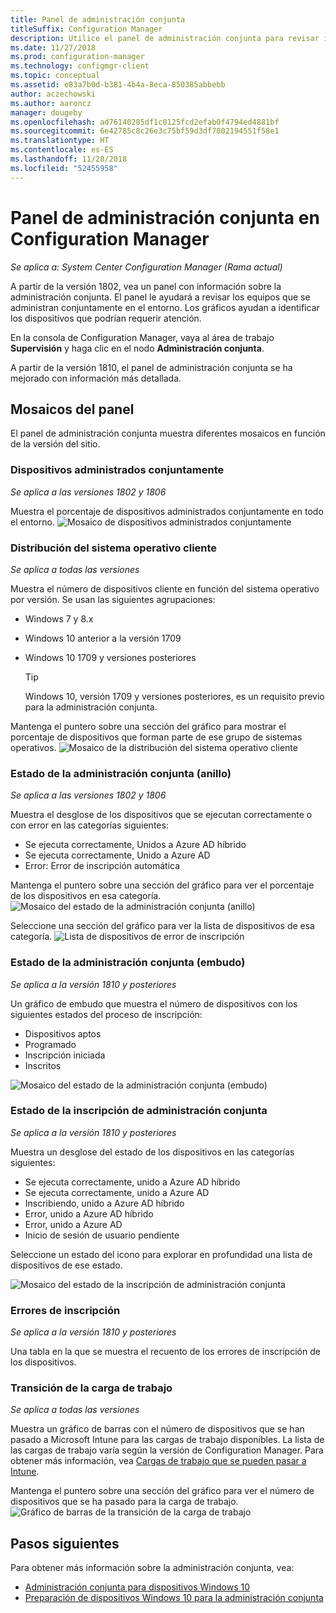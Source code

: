 ```yaml
---
title: Panel de administración conjunta
titleSuffix: Configuration Manager
description: Utilice el panel de administración conjunta para revisar información sobre los dispositivos administrados conjuntamente.
ms.date: 11/27/2018
ms.prod: configuration-manager
ms.technology: configmgr-client
ms.topic: conceptual
ms.assetid: e83a7b0d-b381-4b4a-8eca-850385abbebb
author: aczechowski
ms.author: aaroncz
manager: dougeby
ms.openlocfilehash: ad76140285df1c0125fcd2efab0f4794ed4881bf
ms.sourcegitcommit: 6e42785c8c26e3c75bf59d3df7802194551f58e1
ms.translationtype: HT
ms.contentlocale: es-ES
ms.lasthandoff: 11/28/2018
ms.locfileid: "52455958"
---
```

# <a name="co-management-dashboard-in-configuration-manager"></a>Panel de administración conjunta en Configuration Manager

*Se aplica a: System Center Configuration Manager (Rama actual)*

A partir de la versión 1802, vea un panel con información sobre la administración conjunta. El panel le ayudará a revisar los equipos que se administran conjuntamente en el entorno. Los gráficos ayudan a identificar los dispositivos que podrían requerir atención.<!--1356648-->

En la consola de Configuration Manager, vaya al área de trabajo **Supervisión** y haga clic en el nodo **Administración conjunta**.

A partir de la versión 1810, el panel de administración conjunta se ha mejorado con información más detallada. <!--1358980-->



## <a name="dashboard-tiles"></a>Mosaicos del panel 

El panel de administración conjunta muestra diferentes mosaicos en función de la versión del sitio. 


### <a name="co-managed-devices"></a>Dispositivos administrados conjuntamente

*Se aplica a las versiones 1802 y 1806*

Muestra el porcentaje de dispositivos administrados conjuntamente en todo el entorno.
 ![Mosaico de dispositivos administrados conjuntamente](media\co-management-dashboard\Percent-Co-managed-graph.PNG)


### <a name="client-os-distribution"></a>Distribución del sistema operativo cliente

*Se aplica a todas las versiones* 

Muestra el número de dispositivos cliente en función del sistema operativo por versión. Se usan las siguientes agrupaciones:  
- Windows 7 y 8.x  
- Windows 10 anterior a la versión 1709  
- Windows 10 1709 y versiones posteriores  

    > [!Tip]  
    > Windows 10, versión 1709 y versiones posteriores, es un requisito previo para la administración conjunta.  

Mantenga el puntero sobre una sección del gráfico para mostrar el porcentaje de dispositivos que forman parte de ese grupo de sistemas operativos.
 ![Mosaico de la distribución del sistema operativo cliente](media\co-management-dashboard\Co-management-OS-distribution-graph.PNG)


### <a name="co-management-status-donut"></a>Estado de la administración conjunta (anillo)

*Se aplica a las versiones 1802 y 1806*

Muestra el desglose de los dispositivos que se ejecutan correctamente o con error en las categorías siguientes:
- Se ejecuta correctamente, Unidos a Azure AD híbrido  
- Se ejecuta correctamente, Unido a Azure AD  
- Error: Error de inscripción automática  

Mantenga el puntero sobre una sección del gráfico para ver el porcentaje de los dispositivos en esa categoría. 
 ![Mosaico del estado de la administración conjunta (anillo)](media\co-management-dashboard\Co-management-status-graph.PNG)

Seleccione una sección del gráfico para ver la lista de dispositivos de esa categoría.
 ![Lista de dispositivos de error de inscripción](media\co-management-dashboard\Enrollment-Failure_Device-List.PNG)


### <a name="co-management-status-funnel"></a>Estado de la administración conjunta (embudo)

*Se aplica a la versión 1810 y posteriores*

Un gráfico de embudo que muestra el número de dispositivos con los siguientes estados del proceso de inscripción:  
- Dispositivos aptos  
- Programado  
- Inscripción iniciada  
- Inscritos  

![Mosaico del estado de la administración conjunta (embudo)](media\co-management-dashboard\1358980-status-funnel.png)


### <a name="co-management-enrollment-status"></a>Estado de la inscripción de administración conjunta

*Se aplica a la versión 1810 y posteriores*

Muestra un desglose del estado de los dispositivos en las categorías siguientes:
- Se ejecuta correctamente, unido a Azure AD híbrido  
- Se ejecuta correctamente, unido a Azure AD  
- Inscribiendo, unido a Azure AD híbrido  
- Error, unido a Azure AD híbrido  
- Error, unido a Azure AD  
- Inicio de sesión de usuario pendiente  

Seleccione un estado del icono para explorar en profundidad una lista de dispositivos de ese estado.  

![Mosaico del estado de la inscripción de administración conjunta](media\co-management-dashboard\1358980-enrollment-status.png)


### <a name="enrollment-errors"></a>Errores de inscripción

*Se aplica a la versión 1810 y posteriores*

Una tabla en la que se muestra el recuento de los errores de inscripción de los dispositivos.  


### <a name="workload-transition"></a>Transición de la carga de trabajo

*Se aplica a todas las versiones*

Muestra un gráfico de barras con el número de dispositivos que se han pasado a Microsoft Intune para las cargas de trabajo disponibles. La lista de las cargas de trabajo varía según la versión de Configuration Manager. Para obtener más información, vea [Cargas de trabajo que se pueden pasar a Intune](/sccm/core/clients/manage/co-management-switch-workloads#workloads-able-to-be-transitioned-to-intune).

Mantenga el puntero sobre una sección del gráfico para ver el número de dispositivos que se ha pasado para la carga de trabajo. 
 ![Gráfico de barras de la transición de la carga de trabajo](media\co-management-dashboard\Workload-Transition.PNG)


## <a name="next-steps"></a>Pasos siguientes

Para obtener más información sobre la administración conjunta, vea:
 - [Administración conjunta para dispositivos Windows 10](/sccm/core/clients/manage/co-management-overview)
 - [Preparación de dispositivos Windows 10 para la administración conjunta](/sccm/core/clients/manage/co-management-prepare)

    
